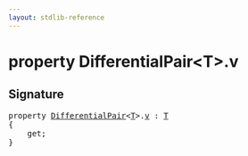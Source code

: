 ```yaml
---
layout: stdlib-reference
---
```


# property DifferentialPair\<T\>\.v

## Signature

<pre>
<span class='code_keyword'>property</span> <a href="../types/differentialpair-0c/index" class="code_type">DifferentialPair</a>&lt;<a href="../types/differentialpair-0c/index#typeparam-T" class="code_type">T</a>&gt;.<a href="v">v</a> : <a href="../types/differentialpair-0c/index#typeparam-T" class="code_type">T</a>
{
    get;
}
</pre>

